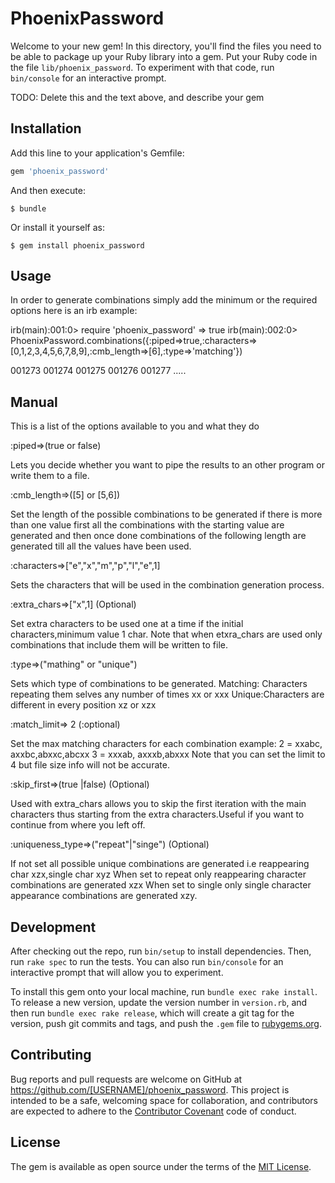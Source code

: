 # PhoenixPassword

Welcome to your new gem! In this directory, you'll find the files you need to be able to package up your Ruby library into a gem. Put your Ruby code in the file `lib/phoenix_password`. To experiment with that code, run `bin/console` for an interactive prompt.

TODO: Delete this and the text above, and describe your gem

## Installation

Add this line to your application's Gemfile:

```ruby
gem 'phoenix_password'
```

And then execute:

    $ bundle

Or install it yourself as:

    $ gem install phoenix_password

## Usage
In order to generate combinations simply add the minimum or the required options
here is an irb example:

irb(main):001:0> require 'phoenix_password'
=> true
irb(main):002:0>  PhoenixPassword.combinations({:piped=>true,:characters=>[0,1,2,3,4,5,6,7,8,9],:cmb_length=>[6],:type=>'matching'})

001273
001274
001275
001276
001277
.....

## Manual
This is a list of the options available to you and what they do
		
:piped=>(true or false)

Lets you decide whether you want to pipe the results to an other program
or write them to a file.

:cmb_length=>([5] or [5,6])

Set the length of the possible combinations to be generated if
there is more than one value first all the combinations with the
starting value are generated and then once done combinations of
the following length are generated till all the values have been used.

:characters=>["e","x","m","p","l","e",1]

Sets the characters that will be used in the combination generation process.

:extra_chars=>["x",1] (Optional)

Set extra characters to be used one at a time if the initial characters,minimum value 1 char.
Note that when etxra_chars are used only combinations that include them will be written to file.
	
:type=>("mathing" or "unique")

Sets which type of combinations to be generated.
Matching: Characters repeating them selves any number of times xx or xxx
Unique:Characters are different in every position xz or xzx

:match_limit=> 2 (:optional)

Set the max matching characters for each combination example:
2 = xxabc, axxbc,abxxc,abcxx
3 = xxxab, axxxb,abxxx
Note that you can set the limit to 4 but file size info will
not be accurate.


:skip_first=>(true |false) (Optional)

Used with extra_chars allows you to skip the first iteration with the
main characters thus starting from the extra characters.Useful if you
want to continue from where you left off.

:uniqueness_type=>("repeat"|"singe") (Optional)

If not set all possible unique combinations are generated i.e reappearing char xzx,single char xyz
When set to repeat only reappearing character combinations are generated xzx
When set to single only single character appearance combinations are generated xzy.




## Development

After checking out the repo, run `bin/setup` to install dependencies. Then, run `rake spec` to run the tests. You can also run `bin/console` for an interactive prompt that will allow you to experiment.

To install this gem onto your local machine, run `bundle exec rake install`. To release a new version, update the version number in `version.rb`, and then run `bundle exec rake release`, which will create a git tag for the version, push git commits and tags, and push the `.gem` file to [rubygems.org](https://rubygems.org).

## Contributing

Bug reports and pull requests are welcome on GitHub at https://github.com/[USERNAME]/phoenix_password. This project is intended to be a safe, welcoming space for collaboration, and contributors are expected to adhere to the [Contributor Covenant](http://contributor-covenant.org) code of conduct.


## License

The gem is available as open source under the terms of the [MIT License](http://opensource.org/licenses/MIT).

